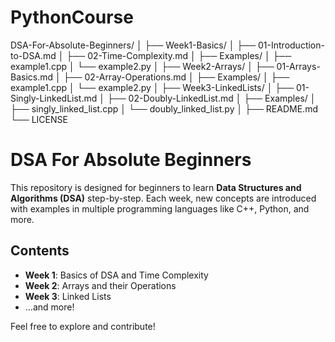 # PythonCourse

DSA-For-Absolute-Beginners/
│
├── Week1-Basics/
│   ├── 01-Introduction-to-DSA.md
│   ├── 02-Time-Complexity.md
│   ├── Examples/
│       ├── example1.cpp
│       └── example2.py
│
├── Week2-Arrays/
│   ├── 01-Arrays-Basics.md
│   ├── 02-Array-Operations.md
│   ├── Examples/
│       ├── example1.cpp
│       └── example2.py
│
├── Week3-LinkedLists/
│   ├── 01-Singly-LinkedList.md
│   ├── 02-Doubly-LinkedList.md
│   ├── Examples/
│       ├── singly_linked_list.cpp
│       └── doubly_linked_list.py
│
├── README.md
└── LICENSE


# DSA For Absolute Beginners

This repository is designed for beginners to learn **Data Structures and Algorithms (DSA)** step-by-step. Each week, new concepts are introduced with examples in multiple programming languages like C++, Python, and more.

## Contents

- **Week 1**: Basics of DSA and Time Complexity
- **Week 2**: Arrays and their Operations
- **Week 3**: Linked Lists
- ...and more!

Feel free to explore and contribute!

